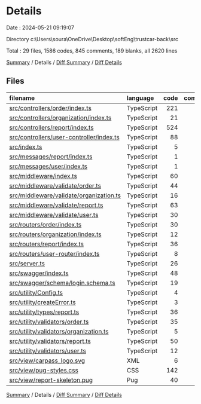 # Details

Date : 2024-05-21 09:19:07

Directory c:\\Users\\soura\\OneDrive\\Desktop\\softEng\\trustcar-back\\src

Total : 29 files,  1586 codes, 845 comments, 189 blanks, all 2620 lines

[Summary](results.md) / Details / [Diff Summary](diff.md) / [Diff Details](diff-details.md)

## Files
| filename | language | code | comment | blank | total |
| :--- | :--- | ---: | ---: | ---: | ---: |
| [src/controllers/order/index.ts](/src/controllers/order/index.ts) | TypeScript | 221 | 0 | 10 | 231 |
| [src/controllers/organization/index.ts](/src/controllers/organization/index.ts) | TypeScript | 21 | 0 | 4 | 25 |
| [src/controllers/report/index.ts](/src/controllers/report/index.ts) | TypeScript | 524 | 0 | 34 | 558 |
| [src/controllers/user-controller/index.ts](/src/controllers/user-controller/index.ts) | TypeScript | 88 | 0 | 14 | 102 |
| [src/index.ts](/src/index.ts) | TypeScript | 5 | 0 | 1 | 6 |
| [src/messages/report/index.ts](/src/messages/report/index.ts) | TypeScript | 1 | 0 | 0 | 1 |
| [src/messages/user/index.ts](/src/messages/user/index.ts) | TypeScript | 1 | 0 | 0 | 1 |
| [src/middleware/index.ts](/src/middleware/index.ts) | TypeScript | 60 | 0 | 5 | 65 |
| [src/middleware/validate/order.ts](/src/middleware/validate/order.ts) | TypeScript | 44 | 0 | 3 | 47 |
| [src/middleware/validate/organization.ts](/src/middleware/validate/organization.ts) | TypeScript | 16 | 0 | 1 | 17 |
| [src/middleware/validate/report.ts](/src/middleware/validate/report.ts) | TypeScript | 63 | 0 | 5 | 68 |
| [src/middleware/validate/user.ts](/src/middleware/validate/user.ts) | TypeScript | 30 | 0 | 2 | 32 |
| [src/routers/order/index.ts](/src/routers/order/index.ts) | TypeScript | 30 | 143 | 8 | 181 |
| [src/routers/organization/index.ts](/src/routers/organization/index.ts) | TypeScript | 12 | 24 | 4 | 40 |
| [src/routers/report/index.ts](/src/routers/report/index.ts) | TypeScript | 36 | 106 | 14 | 156 |
| [src/routers/user-router/index.ts](/src/routers/user-router/index.ts) | TypeScript | 8 | 52 | 7 | 67 |
| [src/server.ts](/src/server.ts) | TypeScript | 26 | 6 | 12 | 44 |
| [src/swagger/index.ts](/src/swagger/index.ts) | TypeScript | 48 | 2 | 7 | 57 |
| [src/swagger/schema/login.schema.ts](/src/swagger/schema/login.schema.ts) | TypeScript | 19 | 0 | 1 | 20 |
| [src/utility/Config.ts](/src/utility/Config.ts) | TypeScript | 4 | 0 | 2 | 6 |
| [src/utility/createError.ts](/src/utility/createError.ts) | TypeScript | 3 | 0 | 0 | 3 |
| [src/utility/types/report.ts](/src/utility/types/report.ts) | TypeScript | 36 | 118 | 4 | 158 |
| [src/utility/validators/order.ts](/src/utility/validators/order.ts) | TypeScript | 35 | 178 | 8 | 221 |
| [src/utility/validators/organization.ts](/src/utility/validators/organization.ts) | TypeScript | 5 | 35 | 2 | 42 |
| [src/utility/validators/report.ts](/src/utility/validators/report.ts) | TypeScript | 50 | 123 | 5 | 178 |
| [src/utility/validators/user.ts](/src/utility/validators/user.ts) | TypeScript | 12 | 58 | 3 | 73 |
| [src/view/carpass_logo.svg](/src/view/carpass_logo.svg) | XML | 6 | 0 | 3 | 9 |
| [src/view/pug-styles.css](/src/view/pug-styles.css) | CSS | 142 | 0 | 22 | 164 |
| [src/view/report-skeleton.pug](/src/view/report-skeleton.pug) | Pug | 40 | 0 | 8 | 48 |

[Summary](results.md) / Details / [Diff Summary](diff.md) / [Diff Details](diff-details.md)